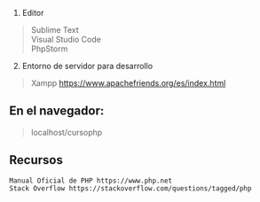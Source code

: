  1. Editor
> Sublime Text  
> Visual Studio Code  
> PhpStorm 

 2. Entorno de servidor para desarrollo 
> Xampp https://www.apachefriends.org/es/index.html    

## En el navegador:
>    localhost/cursophp

## Recursos

    Manual Oficial de PHP https://www.php.net
    Stack Overflow https://stackoverflow.com/questions/tagged/php

    
